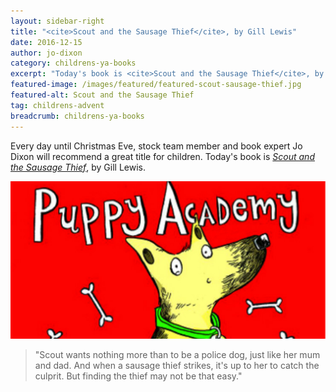 ```yaml
---
layout: sidebar-right
title: "<cite>Scout and the Sausage Thief</cite>, by Gill Lewis"
date: 2016-12-15
author: jo-dixon
category: childrens-ya-books
excerpt: "Today's book is <cite>Scout and the Sausage Thief</cite>, by Gill Lewis."
featured-image: /images/featured/featured-scout-sausage-thief.jpg
featured-alt: Scout and the Sausage Thief
tag: childrens-advent
breadcrumb: childrens-ya-books
---
```


Every day until Christmas Eve, stock team member and book expert Jo Dixon will recommend a great title for children. Today's book is <a href="https://suffolk.spydus.co.uk/cgi-bin/spydus.exe/ENQ/OPAC/BIBENQ?BRN=1792993"><cite>Scout and the Sausage Thief</cite></a>, by Gill Lewis.

![Scout and the Sausage Thief](/images/featured/featured-scout-sausage-thief.jpg)

> "Scout wants nothing more than to be a police dog, just like her mum and dad. And when a sausage thief strikes, it's up to her to catch the culprit. But finding the thief may not be that easy."
